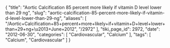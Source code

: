 {
    "title": "Aortic Calcification 85 percent more likely if vitamin D level lower than 29 ng",
    "slug": "aortic-calcification-85-percent-more-likely-if-vitamin-d-level-lower-than-29-ng",
    "aliases": [
        "/Aortic+Calcification+85+percent+more+likely+if+vitamin+D+level+lower+than+29+ng+\u2013+June+2012",
        "/2972"
    ],
    "tiki_page_id": 2972,
    "date": "2012-06-30",
    "categories": [
        "Cardiovascular",
        "Calcium"
    ],
    "tags": [
        "Calcium",
        "Cardiovascular"
    ]
}